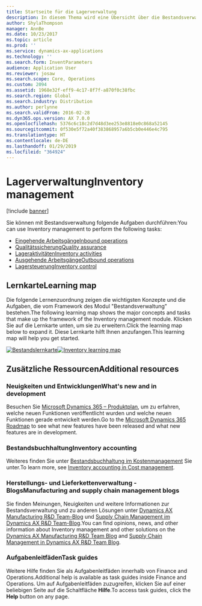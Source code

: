```yaml
---
title: Startseite für die Lagerverwaltung
description: In diesem Thema wird eine Übersicht über die Bestandsverwaltung angezeigt.
author: ShylaThompson
manager: AnnBe
ms.date: 10/23/2017
ms.topic: article
ms.prod: ''
ms.service: dynamics-ax-applications
ms.technology: ''
ms.search.form: InventParameters
audience: Application User
ms.reviewer: josaw
ms.search.scope: Core, Operations
ms.custom: 2094
ms.assetid: 1968e32f-eff9-4c17-8f7f-a870f0c38fbc
ms.search.region: Global
ms.search.industry: Distribution
ms.author: perlynne
ms.search.validFrom: 2016-02-28
ms.dyn365.ops.version: AX 7.0.0
ms.openlocfilehash: 5376c6c18c2d7d48d3ee253e8818e0c868a52145
ms.sourcegitcommit: 0f530e5f72a40f383868957a6b5cb0e446e4c795
ms.translationtype: HT
ms.contentlocale: de-DE
ms.lasthandoff: 01/29/2019
ms.locfileid: "364924"
---
```

# <a name="inventory-management"></a><span data-ttu-id="a77a8-103">Lagerverwaltung</span><span class="sxs-lookup"><span data-stu-id="a77a8-103">Inventory management</span></span> 

[!include [banner](../includes/banner.md)]

<span data-ttu-id="a77a8-104">Sie können mit Bestandsverwaltung folgende Aufgaben durchführen:</span><span class="sxs-lookup"><span data-stu-id="a77a8-104">You can use Inventory management to perform the following tasks:</span></span>

-  [<span data-ttu-id="a77a8-105">Eingehende Arbeitsgänge</span><span class="sxs-lookup"><span data-stu-id="a77a8-105">Inbound operations</span></span>](arrival-overview.md)
-  [<span data-ttu-id="a77a8-106">Qualitätssicherung</span><span class="sxs-lookup"><span data-stu-id="a77a8-106">Quality assurance</span></span>](quality-management-processes.md)
-  [<span data-ttu-id="a77a8-107">Lageraktivitäten</span><span class="sxs-lookup"><span data-stu-id="a77a8-107">Inventory activities</span></span>](inventory-journals.md)
-  [<span data-ttu-id="a77a8-108">Ausgehende Arbeitsgänge</span><span class="sxs-lookup"><span data-stu-id="a77a8-108">Outbound operations</span></span>](outbound-process.md)
-  [<span data-ttu-id="a77a8-109">Lagersteuerung</span><span class="sxs-lookup"><span data-stu-id="a77a8-109">Inventory control</span></span>](../cost-management/inventory-close.md) 

## <a name="learning-map"></a><span data-ttu-id="a77a8-110">Lernkarte</span><span class="sxs-lookup"><span data-stu-id="a77a8-110">Learning map</span></span>

<span data-ttu-id="a77a8-111">Die folgende Lernenzuordnung zeigen die wichtigsten Konzepte und die Aufgaben, die vom Framework des Modul "Bestandsverwaltung" bestehen.</span><span class="sxs-lookup"><span data-stu-id="a77a8-111">The following learning map shows the major concepts and tasks that make up the framework of the Inventory management module.</span></span> <span data-ttu-id="a77a8-112">Klicken Sie auf die Lernkarte unten, um sie zu erweitern.</span><span class="sxs-lookup"><span data-stu-id="a77a8-112">Click the learning map below to expand it.</span></span> <span data-ttu-id="a77a8-113">Diese Lernkarte hilft Ihnen anzufangen.</span><span class="sxs-lookup"><span data-stu-id="a77a8-113">This learning map will help you get started.</span></span>


<span data-ttu-id="a77a8-114">[![Bestandslernkarte](./media/inventory-learning-map.png)](./media/inventory-learning-map.png)</span><span class="sxs-lookup"><span data-stu-id="a77a8-114">[![Inventory learning map](./media/inventory-learning-map.png)](./media/inventory-learning-map.png)</span></span>

## <a name="additional-resources"></a><span data-ttu-id="a77a8-115">Zusätzliche Ressourcen</span><span class="sxs-lookup"><span data-stu-id="a77a8-115">Additional resources</span></span>

### <a name="whats-new-and-in-development"></a><span data-ttu-id="a77a8-116">Neuigkeiten und Entwicklungen</span><span class="sxs-lookup"><span data-stu-id="a77a8-116">What's new and in development</span></span>
<span data-ttu-id="a77a8-117">Besuchen Sie [Microsoft Dynamics 365 – Produktplan](https://roadmap.dynamics.com/), um zu erfahren, welche neuen Funktionen veröffentlicht wurden und welche neuen Funktionen gerade entwickelt werden.</span><span class="sxs-lookup"><span data-stu-id="a77a8-117">Go to the [Microsoft Dynamics 365 Roadmap](https://roadmap.dynamics.com/) to see what new features have been released and what new features are in development.</span></span>

### <a name="inventory-accounting"></a><span data-ttu-id="a77a8-118">Bestandsbuchhaltung</span><span class="sxs-lookup"><span data-stu-id="a77a8-118">Inventory accounting</span></span> 
<span data-ttu-id="a77a8-119">Weiteres finden Sie unter [Bestandsbuchhaltung im Kostenmanagement](../cost-management/inventory-close.md) Sie unter.</span><span class="sxs-lookup"><span data-stu-id="a77a8-119">To learn more, see [Inventory accounting in Cost management](../cost-management/inventory-close.md).</span></span>

### <a name="manufacturing-and-supply-chain-management-blogs"></a><span data-ttu-id="a77a8-120">Herstellungs- und Lieferkettenverwaltung - Blogs</span><span class="sxs-lookup"><span data-stu-id="a77a8-120">Manufacturing and supply chain management blogs</span></span>
<span data-ttu-id="a77a8-121">Sie finden Meinungen, Neuigkeiten und weitere Informationen zur Bestandsverwaltung und zu anderen Lösungen unter [Dynamics AX Manufacturing R&D Team-Blog](https://blogs.msdn.microsoft.com/axmfg) und [Supply Chain Management im Dynamics AX R&D Team-Blog](https://blogs.msdn.microsoft.com/dynamicsaxscm).</span><span class="sxs-lookup"><span data-stu-id="a77a8-121">You can find opinions, news, and other information about Inventory management and other solutions on the [Dynamics AX Manufacturing R&D Team Blog](https://blogs.msdn.microsoft.com/axmfg) and [Supply Chain Management in Dynamics AX R&D Team Blog](https://blogs.msdn.microsoft.com/dynamicsaxscm).</span></span>

### <a name="task-guides"></a><span data-ttu-id="a77a8-122">Aufgabenleitfäden</span><span class="sxs-lookup"><span data-stu-id="a77a8-122">Task guides</span></span>
<span data-ttu-id="a77a8-123">Weitere Hilfe finden Sie als Aufgabenleitfäden innerhalb von Finance and Operations.</span><span class="sxs-lookup"><span data-stu-id="a77a8-123">Additional help is available as task guides inside Finance and Operations.</span></span> <span data-ttu-id="a77a8-124">Um auf Aufgabenleitfäden zuzugreifen, klicken Sie auf einer beliebigen Seite auf die Schaltfläche **Hilfe**.</span><span class="sxs-lookup"><span data-stu-id="a77a8-124">To access task guides, click the **Help** button on any page.</span></span>


